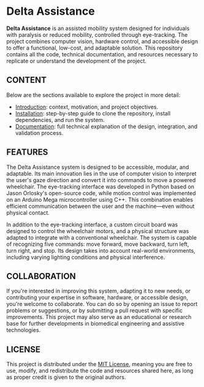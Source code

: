 # Delta Assistance

**Delta Assistance** is an assisted mobility system designed for individuals with paralysis or reduced mobility, controlled through eye-tracking. The project combines computer vision, hardware control, and accessible design to offer a functional, low-cost, and adaptable solution. This repository contains all the code, technical documentation, and resources necessary to replicate or understand the development of the project.

## CONTENT

Below are the sections available to explore the project in more detail:  
- [Introduction](https://github.com/chindynamics/Delta-Assistance/blob/main/docs/es/1.-%20introduccion.md): context, motivation, and project objectives.  
- [Installation](https://github.com/chindynamics/Delta-Assistance/blob/main/docs/es/2.-%20instalacion.md): step-by-step guide to clone the repository, install dependencies, and run the system.  
- [Documentation](https://github.com/chindynamics/Delta-Assistance/blob/main/docs/es/3.-%20documentacion.md): full technical explanation of the design, integration, and validation process.

## FEATURES

The Delta Assistance system is designed to be accessible, modular, and adaptable. Its main innovation lies in the use of computer vision to interpret the user's gaze direction and convert it into commands to move a powered wheelchair. The eye-tracking interface was developed in Python based on Jason Orlosky's open-source code, while motion control was implemented on an Arduino Mega microcontroller using C++. This combination enables efficient communication between the user and the machine—even without physical contact.

In addition to the eye-tracking interface, a custom circuit board was designed to control the wheelchair motors, and a physical structure was adapted to integrate with a conventional wheelchair. The system is capable of recognizing five commands: move forward, move backward, turn left, turn right, and stop. Its design takes into account real-world environments, including varying lighting conditions and physical interference.

## COLLABORATION

If you're interested in improving this system, adapting it to new needs, or contributing your expertise in software, hardware, or accessible design, you're welcome to collaborate. You can do so by opening an issue to report problems or suggestions, or by submitting a pull request with specific improvements. This project may also serve as an educational or research base for further developments in biomedical engineering and assistive technologies.

## LICENSE

This project is distributed under the [MIT License](https://github.com/chindynamics/Delta-Assistance/blob/main/LICENSE), meaning you are free to use, modify, and redistribute the code and resources shared here, as long as proper credit is given to the original authors.
